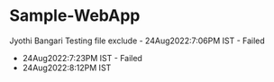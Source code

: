 # Sample-WebApp

Jyothi Bangari
Testing file exclude - 24Aug2022:7:06PM IST - Failed
- 24Aug2022:7:23PM IST - Failed
- 24Aug2022:8:12PM IST
